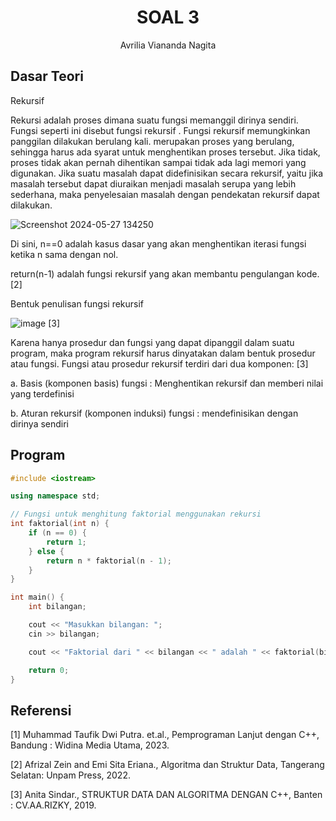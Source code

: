 # <h1 align="center">SOAL 3</h1>
<p align="center">Avrilia Viananda Nagita</p>

## Dasar Teori

Rekursif

Rekursi adalah proses dimana suatu  fungsi  memanggil dirinya sendiri.
 Fungsi  seperti ini disebut  fungsi rekursif .
 Fungsi rekursif memungkinkan panggilan dilakukan berulang kali.
merupakan proses yang berulang, sehingga harus ada syarat untuk menghentikan proses tersebut.
Jika tidak,  proses tidak akan pernah dihentikan sampai tidak ada lagi memori yang digunakan.
Jika suatu masalah dapat didefinisikan secara rekursif, yaitu jika masalah tersebut dapat diuraikan menjadi masalah serupa yang lebih sederhana, maka penyelesaian masalah dengan pendekatan rekursif dapat dilakukan.



![Screenshot 2024-05-27 134250](https://github.com/Avriliaviananda/Praktikum-Struktur-Data-Assignment/assets/161323061/f25844a5-ebb8-457b-abaf-e0cb01d5068e)

Di sini, n==0 adalah kasus dasar yang akan menghentikan iterasi fungsi ketika n sama dengan nol. 

return(n-1) adalah fungsi rekursif yang akan membantu pengulangan kode. [2]

Bentuk penulisan fungsi rekursif 

![image](https://github.com/Avriliaviananda/Praktikum-Struktur-Data-Assignment/assets/161323061/ff2c91f7-301b-4144-8bc6-43b9f6a0c13f) [3]

Karena hanya prosedur dan fungsi yang dapat dipanggil dalam suatu program, maka program rekursif harus dinyatakan dalam bentuk prosedur atau fungsi.
 Fungsi atau prosedur rekursif terdiri dari dua komponen: [3]

a. Basis (komponen basis) fungsi : Menghentikan rekursif dan memberi nilai 
yang terdefinisi 

b. Aturan rekursif (komponen induksi) fungsi : mendefinisikan dengan dirinya 
sendiri

## Program
```cpp
#include <iostream>

using namespace std;

// Fungsi untuk menghitung faktorial menggunakan rekursi
int faktorial(int n) {
    if (n == 0) {
        return 1;
    } else {
        return n * faktorial(n - 1);
    }
}

int main() {
    int bilangan;

    cout << "Masukkan bilangan: ";
    cin >> bilangan;

    cout << "Faktorial dari " << bilangan << " adalah " << faktorial(bilangan) << endl;

    return 0;
}
```

## Referensi
[1] Muhammad Taufik Dwi Putra. et.al., Pemprograman Lanjut dengan C++, Bandung : Widina Media Utama, 2023.

[2] Afrizal Zein and Emi Sita Eriana., Algoritma dan Struktur Data, Tangerang Selatan: Unpam Press, 2022.

[3] Anita Sindar., STRUKTUR DATA DAN ALGORITMA DENGAN C++, Banten : CV.AA.RIZKY, 2019.